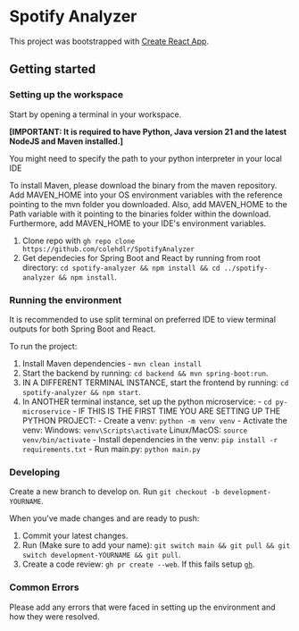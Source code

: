 # Spotify Analyzer

This project was bootstrapped with [Create React App](https://github.com/facebook/create-react-app).

## Getting started

### Setting up the workspace
Start by opening a terminal in your workspace. 

**[IMPORTANT: It is required to have Python, Java version 21 and the latest NodeJS and Maven installed.]**

You might need to specify the path to your python interpreter in your local IDE

To install Maven, please download the binary from the maven repository. Add MAVEN_HOME into your OS environment variables with the reference pointing to the mvn folder you downloaded. Also, add MAVEN_HOME to the Path variable with it pointing to the binaries folder within the download. Furthermore, add MAVEN_HOME to your IDE's environment variables.

1. Clone repo with ```gh repo clone https://github.com/colehdlr/SpotifyAnalyzer```
2. Get dependecies for Spring Boot and React by running from root directory: ```cd spotify-analyzer && npm install && cd ../spotify-analyzer && npm install```.


### Running the environment

It is recommended to use split terminal on preferred IDE to view terminal outputs for both Spring Boot and React.

To run the project:
1. Install Maven dependencies - ```mvn clean install```
2. Start the backend by running: ```cd backend && mvn spring-boot:run```.
3. IN A DIFFERENT TERMINAL INSTANCE, start the frontend by running: ```cd spotify-analyzer && npm start```.
4. In ANOTHER terminal instance, set up the python microservice:
       - ```cd py-microservice```
       - IF THIS IS THE FIRST TIME YOU ARE SETTING UP THE PYTHON PROJECT:
           - Create a venv: ```python -m venv venv```
           - Activate the venv:
                      Windows: ```venv\Scripts\activate```
                      Linux/MacOS: ```source venv/bin/activate```
           - Install dependencies in the venv: ```pip install -r requirements.txt```
       - Run main.py: ```python main.py```


### Developing

Create a new branch to develop on.
Run ```git checkout -b development-YOURNAME```.


When you've made changes and are ready to push:
1. Commit your latest changes.
2. Run (Make sure to add your name): ```git switch main && git pull && git switch development-YOURNAME && git pull```.
3. Create a code review: ```gh pr create --web```. If this fails setup [```gh```](https://docs.github.com/en/github-cli/github-cli/quickstart).


### Common Errors
Please add any errors that were faced in setting up the environment and how they were resolved.
